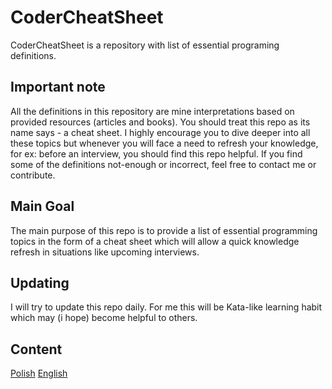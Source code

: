 # CoderCheatSheet

CoderCheatSheet is a repository with list of essential programing definitions.

## Important note

All the definitions in this repository are mine interpretations based on provided resources (articles and books). You should treat this repo as its name says - a cheat sheet.
I highly encourage you to dive deeper into all these topics but whenever you will face a need to refresh your knowledge, for ex: before an interview, you should find this repo helpful.
If you find some of the definitions not-enough or incorrect, feel free to contact me or contribute.

## Main Goal

The main purpose of this repo is to provide a list of essential programming topics in the form of a cheat sheet which will allow a quick knowledge refresh in situations like upcoming interviews. 

## Updating

I will try to update this repo daily.
For me this will be Kata-like learning habit which may (i hope) become helpful to others.

## Content

<a href=Polish.md>Polish</a>
<a href=English.md>English</a>

